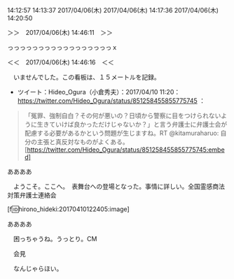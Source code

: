 <!--
{"id":"10328749687235998687","title":"問題はっっｘ","categories":[],"draft":false}
-->

14:12:57
14:13:37
2017/04/06(木)
2017/04/06(木)
14:17:36
2017/04/06(木)
14:20:50

＞＞　2017/04/06(木) 14:46:11　＞＞

っっっっっっっっっっっっっっっっっｘ

＜＜　2017/04/06(木) 14:46:16　＜＜

　いませんでした。この看板は、１５メートルを記録。

* ツイート：Hideo_Ogura（小倉秀夫）：2017/04/10 11:20： https://twitter.com/Hideo_Ogura/status/851258455855775745 ：  
> 「冤罪、強制自白？その何が悪いの？日頃から警察に目をつけられないように生きていけば良かっただけじゃないか？」と言う弁護士に弁護士会が配慮する必要があるかという問題が生じますね。RT @kitamuraharuo: 自分の主張と真反対なものがよくある。  
[https://twitter.com/Hideo_Ogura/status/851258455855775745:embed]

ああああ

　ようこそ。ここへ。　表舞台への登場となった。事情に詳しい。全国霊感商法対策弁護士連絡会

[f:id:hirono_hideki:20170410122405:image]

ああああ

　困っちゃうね。うっとり。CM

　会見

　なんじゃらほい。


